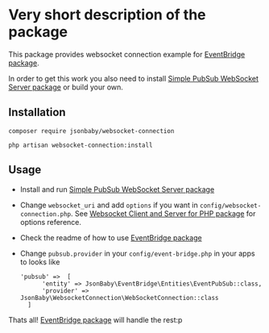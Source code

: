 # Very short description of the package

This package provides websocket connection example for [EventBridge package](https://packagist.org/packages/jsonbaby/event-bridge "EventBridge package").

In order to get this work you also need to install [Simple PubSub WebSocket Server package](https://www.npmjs.com/package/simple-pubsub-websocket-server "Simple PubSub WebSocket Server package") or build your own.

## Installation

`composer require jsonbaby/websocket-connection`

`php artisan websocket-connection:install`

## Usage

- Install and run [Simple PubSub WebSocket Server package](https://www.npmjs.com/package/simple-pubsub-websocket-server "Simple PubSub WebSocket Server package")

- Change `websocket_uri` and add `options` if you want in `config/websocket-connection.php`. See [Websocket Client and Server for PHP package](https://github.com/Textalk/websocket-php/blob/master/docs/Client.md "Websocket Client and Server for PHP") for options reference.

- Check the readme of how to use [EventBridge package](https://packagist.org/packages/jsonbaby/event-bridge "EventBridge package")

- Change `pubsub.provider` in your `config/event-bridge.php` in your apps to looks like
  ```
  'pubsub' =>  [
        'entity' => JsonBaby\EventBridge\Entities\EventPubSub::class,
        'provider' => JsonBaby\WebsocketConnection\WebSocketConnection::class
    ]
  ```

Thats all! [EventBridge package](https://packagist.org/packages/jsonbaby/event-bridge "EventBridge package") will handle the rest:p
